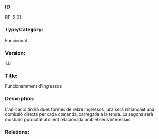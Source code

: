 ### ID

RF-5-01

### Type/Category:

Funciconal

### Version:

1.0

### Title:

Funcionamment d'ingressos

### Description:

L'aplicació tindrà dues formes de rebre ingressos, una serà mitjançant una comissió directa per cada comanda, carregada a la tenda. La segona serà mostrant publicitat al client relacionada amb el seus interessos

### Relations:


